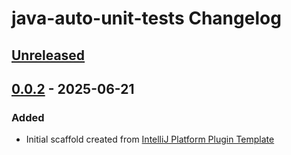 <!-- Keep a Changelog guide -> https://keepachangelog.com -->

# java-auto-unit-tests Changelog

## [Unreleased]

## [0.0.2] - 2025-06-21

### Added

- Initial scaffold created from [IntelliJ Platform Plugin Template](https://github.com/JetBrains/intellij-platform-plugin-template)

[Unreleased]: https://github.com/skrcode/java-auto-unit-tests/compare/v0.0.2...HEAD
[0.0.2]: https://github.com/skrcode/java-auto-unit-tests/commits/v0.0.2
